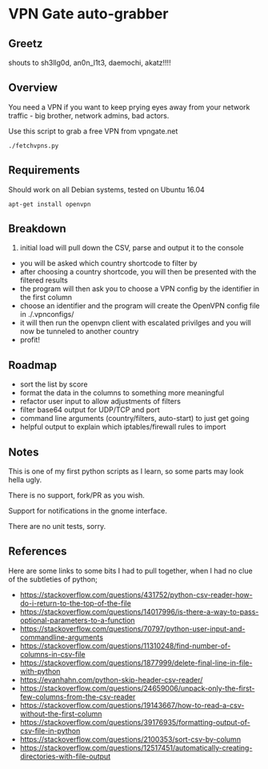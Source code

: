 # VPN Gate auto-grabber

## Greetz

shouts to sh3llg0d, an0n_l1t3, daemochi, akatz!!!!

## Overview

You need a VPN if you want to keep prying eyes away from your network traffic - big brother, network admins, bad actors.

Use this script to grab a free VPN from vpngate.net

```
./fetchvpns.py
```

## Requirements

Should work on all Debian systems, tested on Ubuntu 16.04

```
apt-get install openvpn
```

## Breakdown

1. initial load will pull down the CSV, parse and output it to the console
- you will be asked which country shortcode to filter by
- after choosing a country shortcode, you will then be presented with the filtered results
- the program will then ask you to choose a VPN config by the identifier in the first column
- choose an identifier and the program will create the OpenVPN config file in ./.vpnconfigs/ 
- it will then run the openvpn client with escalated privilges and you will now be tunneled to another country
- profit!

## Roadmap

- sort the list by score
- format the data in the columns to something more meaningful
- refactor user input to allow adjustments of filters
- filter base64 output for UDP/TCP and port 
- command line arguments (country/filters, auto-start) to just get going
- helpful output to explain which iptables/firewall rules to import

## Notes

This is one of my first python scripts as I learn, so some parts may look hella ugly.

There is no support, fork/PR as you wish.

Support for notifications in the gnome interface.

There are no unit tests, sorry.

## References

Here are some links to some bits I had to pull together, when I had no clue of the subtleties of python;

- https://stackoverflow.com/questions/431752/python-csv-reader-how-do-i-return-to-the-top-of-the-file
- https://stackoverflow.com/questions/14017996/is-there-a-way-to-pass-optional-parameters-to-a-function
- https://stackoverflow.com/questions/70797/python-user-input-and-commandline-arguments
- https://stackoverflow.com/questions/11310248/find-number-of-columns-in-csv-file
- https://stackoverflow.com/questions/1877999/delete-final-line-in-file-with-python
- https://evanhahn.com/python-skip-header-csv-reader/
- https://stackoverflow.com/questions/24659006/unpack-only-the-first-few-columns-from-the-csv-reader
- https://stackoverflow.com/questions/19143667/how-to-read-a-csv-without-the-first-column
- https://stackoverflow.com/questions/39176935/formatting-output-of-csv-file-in-python
- https://stackoverflow.com/questions/2100353/sort-csv-by-column
- https://stackoverflow.com/questions/12517451/automatically-creating-directories-with-file-output